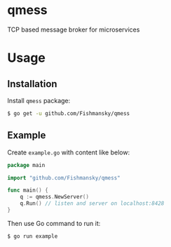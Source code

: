 # qmess
TCP based message broker for microservices

# Usage

## Installation

Install `qmess` package:
```bash
$ go get -u github.com/Fishmansky/qmess
```

## Example

Create `example.go` with content like below:

```go
package main

import "github.com/Fishmansky/qmess"

func main() {
	q := qmess.NewServer()
	q.Run() // listen and server on localhost:8428
}
```

Then use Go command to run it:
```bash
$ go run example
